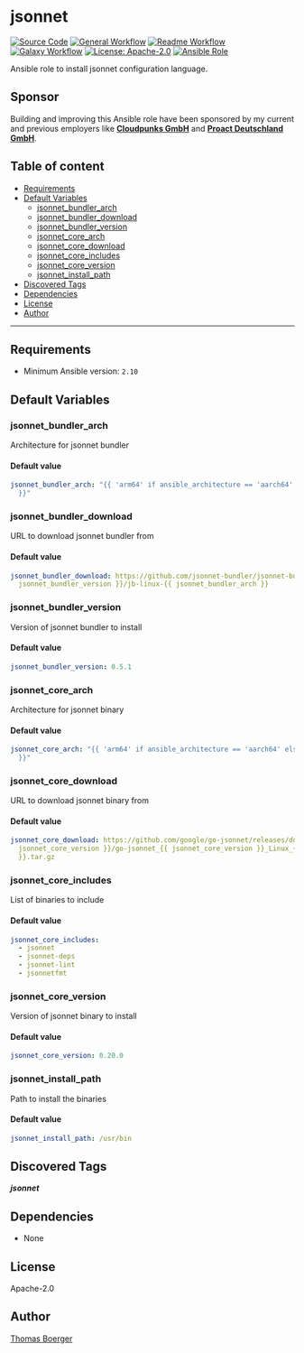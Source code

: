 # jsonnet

[![Source Code](https://img.shields.io/badge/github-source%20code-blue?logo=github&logoColor=white)](https://github.com/rolehippie/jsonnet)
[![General Workflow](https://github.com/rolehippie/jsonnet/actions/workflows/general.yml/badge.svg)](https://github.com/rolehippie/jsonnet/actions/workflows/general.yml)
[![Readme Workflow](https://github.com/rolehippie/jsonnet/actions/workflows/docs.yml/badge.svg)](https://github.com/rolehippie/jsonnet/actions/workflows/docs.yml)
[![Galaxy Workflow](https://github.com/rolehippie/jsonnet/actions/workflows/galaxy.yml/badge.svg)](https://github.com/rolehippie/jsonnet/actions/workflows/galaxy.yml)
[![License: Apache-2.0](https://img.shields.io/github/license/rolehippie/jsonnet)](https://github.com/rolehippie/jsonnet/blob/master/LICENSE)
[![Ansible Role](https://img.shields.io/badge/role-rolehippie.jsonnet-blue)](https://galaxy.ansible.com/rolehippie/jsonnet)

Ansible role to install jsonnet configuration language.

## Sponsor

Building and improving this Ansible role have been sponsored by my current and previous employers like **[Cloudpunks GmbH](https://cloudpunks.de)** and **[Proact Deutschland GmbH](https://www.proact.eu)**.

## Table of content

- [Requirements](#requirements)
- [Default Variables](#default-variables)
  - [jsonnet_bundler_arch](#jsonnet_bundler_arch)
  - [jsonnet_bundler_download](#jsonnet_bundler_download)
  - [jsonnet_bundler_version](#jsonnet_bundler_version)
  - [jsonnet_core_arch](#jsonnet_core_arch)
  - [jsonnet_core_download](#jsonnet_core_download)
  - [jsonnet_core_includes](#jsonnet_core_includes)
  - [jsonnet_core_version](#jsonnet_core_version)
  - [jsonnet_install_path](#jsonnet_install_path)
- [Discovered Tags](#discovered-tags)
- [Dependencies](#dependencies)
- [License](#license)
- [Author](#author)

---

## Requirements

- Minimum Ansible version: `2.10`

## Default Variables

### jsonnet_bundler_arch

Architecture for jsonnet bundler

#### Default value

```YAML
jsonnet_bundler_arch: "{{ 'arm64' if ansible_architecture == 'aarch64' else 'amd64'
  }}"
```

### jsonnet_bundler_download

URL to download jsonnet bundler from

#### Default value

```YAML
jsonnet_bundler_download: https://github.com/jsonnet-bundler/jsonnet-bundler/releases/download/v{{
  jsonnet_bundler_version }}/jb-linux-{{ jsonnet_bundler_arch }}
```

### jsonnet_bundler_version

Version of jsonnet bundler to install

#### Default value

```YAML
jsonnet_bundler_version: 0.5.1
```

### jsonnet_core_arch

Architecture for jsonnet binary

#### Default value

```YAML
jsonnet_core_arch: "{{ 'arm64' if ansible_architecture == 'aarch64' else 'x86_64'
  }}"
```

### jsonnet_core_download

URL to download jsonnet binary from

#### Default value

```YAML
jsonnet_core_download: https://github.com/google/go-jsonnet/releases/download/v{{
  jsonnet_core_version }}/go-jsonnet_{{ jsonnet_core_version }}_Linux_{{ jsonnet_core_arch
  }}.tar.gz
```

### jsonnet_core_includes

List of binaries to include

#### Default value

```YAML
jsonnet_core_includes:
  - jsonnet
  - jsonnet-deps
  - jsonnet-lint
  - jsonnetfmt
```

### jsonnet_core_version

Version of jsonnet binary to install

#### Default value

```YAML
jsonnet_core_version: 0.20.0
```

### jsonnet_install_path

Path to install the binaries

#### Default value

```YAML
jsonnet_install_path: /usr/bin
```

## Discovered Tags

**_jsonnet_**


## Dependencies

- None

## License

Apache-2.0

## Author

[Thomas Boerger](https://github.com/tboerger)
